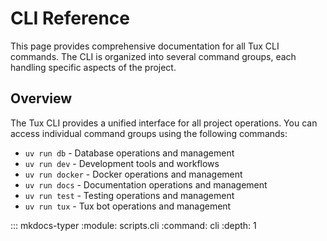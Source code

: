 # CLI Reference

This page provides comprehensive documentation for all Tux CLI commands. The CLI is organized into several command groups, each handling specific aspects of the project.

## Overview

The Tux CLI provides a unified interface for all project operations. You can access individual command groups using the following commands:

- `uv run db` - Database operations and management
- `uv run dev` - Development tools and workflows  
- `uv run docker` - Docker operations and management
- `uv run docs` - Documentation operations and management
- `uv run test` - Testing operations and management
- `uv run tux` - Tux bot operations and management

::: mkdocs-typer
    :module: scripts.cli
    :command: cli
    :depth: 1
